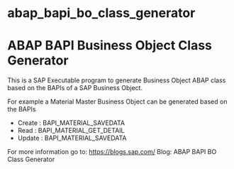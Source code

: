 # abap_bapi_bo_class_generator
# ABAP BAPI Business Object Class Generator

This is a SAP Executable program to generate Business Object ABAP class based on the BAPIs of a SAP Business Object.

For example a Material Master Business Object can be generated based on the BAPIs
- Create : BAPI_MATERIAL_SAVEDATA
- Read   : BAPI_MATERIAL_GET_DETAIL
- Update : BAPI_MATERIAL_SAVEDATA

For more information go to:
https://blogs.sap.com/
Blog: ABAP BAPI BO Class Generator
